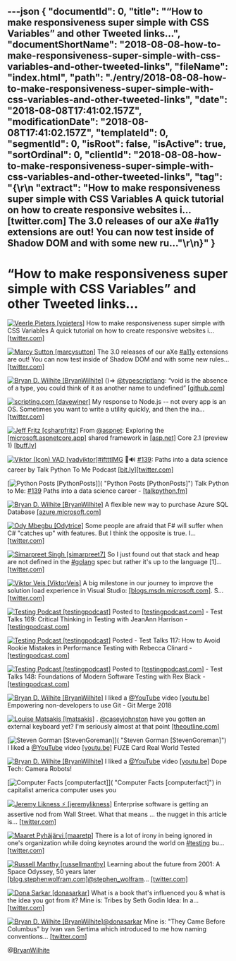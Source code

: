 ---json
{
  "documentId": 0,
  "title": "“How to make responsiveness super simple with CSS Variables” and other Tweeted links…",
  "documentShortName": "2018-08-08-how-to-make-responsiveness-super-simple-with-css-variables-and-other-tweeted-links",
  "fileName": "index.html",
  "path": "./entry/2018-08-08-how-to-make-responsiveness-super-simple-with-css-variables-and-other-tweeted-links",
  "date": "2018-08-08T17:41:02.157Z",
  "modificationDate": "2018-08-08T17:41:02.157Z",
  "templateId": 0,
  "segmentId": 0,
  "isRoot": false,
  "isActive": true,
  "sortOrdinal": 0,
  "clientId": "2018-08-08-how-to-make-responsiveness-super-simple-with-css-variables-and-other-tweeted-links",
  "tag": "{\r\n  \"extract\": \"How to make responsiveness super simple with CSS Variables A quick tutorial on how to create responsive websites i…       [twitter.com] The 3.0 releases of our aXe       #a11y extensions are out! You can now test inside of Shadow DOM and with some new ru...\"\r\n}"
}
---

# “How to make responsiveness super simple with CSS Variables” and other Tweeted links…

[<img alt="Veerle Pieters [vpieters]" src="https://songhay.blob.core.windows.net/shared-social-twitter/vpieters.png">](http://t.co/A4ZEwCEPEs "Veerle Pieters [vpieters]") How to make responsiveness super simple with CSS Variables A quick tutorial on how to create responsive websites i… [[twitter.com]](https://twitter.com/i/web/status/981489191027724293)

[<img alt="Marcy Sutton [marcysutton]" src="https://songhay.blob.core.windows.net/shared-social-twitter/marcysutton.jpg">](https://t.co/CLt1pn8hLu "Marcy Sutton [marcysutton]") The 3.0 releases of our aXe [#a11y](http://twitter.com/search?q=%23a11y) extensions are out! You can now test inside of Shadow DOM and with some new rules… [[twitter.com]](https://twitter.com/i/web/status/981216839723200512)

[<img alt="Bryan D. Wilhite [BryanWilhite]" src="https://songhay.blob.core.windows.net/shared-social-twitter/BryanWilhite.jpeg">](http://t.co/UNdqV0Z1zz "Bryan D. Wilhite [BryanWilhite]") ()=> [@typescriptlang](http://twitter.com/typescriptlang): “void is the absence of a type, you could think of it as another name to undefined” [[github.com]](https://github.com/Microsoft/TypeScript/issues/8322)

[<img alt="scripting.com [davewiner]" src="https://songhay.blob.core.windows.net/shared-social-twitter/davewiner.jpg">](https://t.co/ztgzDGiyOj "scripting.com [davewiner]") My response to Node.js -- not every app is an OS. Sometimes you want to write a utility quickly, and then the ina… [[twitter.com]](https://twitter.com/i/web/status/981907379678842880)

[<img alt="Jeff Fritz [csharpfritz]" src="https://songhay.blob.core.windows.net/shared-social-twitter/csharpfritz.jpg">](https://t.co/b3mDItgW1b "Jeff Fritz [csharpfritz]") From [@aspnet](http://twitter.com/aspnet): Exploring the [[microsoft.aspnetcore.app]](http://Microsoft.AspNetCore.App) shared framework in [[asp.net]](http://ASP.NET) Core 2.1 (preview 1) [[buff.ly]](https://buff.ly/2HLplIs)

[<img alt="Viktor (Icon) VAD [vadviktor]" src="https://songhay.blob.core.windows.net/shared-social-twitter/vadviktor.jpeg">](https://t.co/t7PbiIRHOC "Viktor (Icon) VAD [vadviktor]")[#iftttIMG](http://twitter.com/search?q=%23iftttIMG) 🐣🔊 [#139](http://twitter.com/search?q=%23139): Paths into a data science career by Talk Python To Me Podcast [[bit.ly]](http://bit.ly/2BlfuWm)[[twitter.com]](https://twitter.com/vadviktor/status/935953297357320193/photo/1)

[<img alt="Python Posts [PythonPosts]" src="https://songhay.blob.core.windows.net/shared-social-twitter/PythonPosts.jpg">]( "Python Posts [PythonPosts]") Talk Python to Me: [#139](http://twitter.com/search?q=%23139) Paths into a data science career - [[talkpython.fm]](https://talkpython.fm/episodes/show/139/paths-into-a-data-science-career)

[<img alt="Bryan D. Wilhite [BryanWilhite]" src="https://songhay.blob.core.windows.net/shared-social-twitter/BryanWilhite.jpeg">](http://t.co/UNdqV0Z1zz "Bryan D. Wilhite [BryanWilhite]") A flexible new way to purchase Azure SQL Database [[azure.microsoft.com]](https://azure.microsoft.com/blog/a-flexible-new-way-to-purchase-azure-sql-database/)

[<img alt="Ody Mbegbu [Odytrice]" src="https://songhay.blob.core.windows.net/shared-social-twitter/Odytrice.jpg">](https://t.co/8wuRpLOaxa "Ody Mbegbu [Odytrice]") Some people are afraid that F# will suffer when C# "catches up" with features. But I think the opposite is true. I… [[twitter.com]](https://twitter.com/i/web/status/981603722462625794)

[<img alt="Simarpreet Singh [simarpreet7]" src="https://songhay.blob.core.windows.net/shared-social-twitter/simarpreet7.jpg">](https://t.co/W0tBoVRm9m "Simarpreet Singh [simarpreet7]") So I just found out that stack and heap are not defined in the [#golang](http://twitter.com/search?q=%23golang) spec but rather it's up to the language [1]… [[twitter.com]](https://twitter.com/i/web/status/959642288900120576)

[<img alt="Viktor Veis [ViktorVeis]" src="https://songhay.blob.core.windows.net/shared-social-twitter/ViktorVeis.jpg">](http://t.co/MqYFq1Pyoi "Viktor Veis [ViktorVeis]") A big milestone in our journey to improve the solution load experience in Visual Studio: [[blogs.msdn.microsoft.com]](https://blogs.msdn.microsoft.com/visualstudio/2018/04/04/load-solutions-faster-with-visual-studio-2017-version-15-6/). S… [[twitter.com]](https://twitter.com/i/web/status/981579677398532096)

[<img alt="Testing Podcast [testingpodcast]" src="https://songhay.blob.core.windows.net/shared-social-twitter/testingpodcast.jpg">](http://t.co/3PXY36loEP "Testing Podcast [testingpodcast]") Posted to [[testingpodcast.com]](http://testingpodcast.com) - Test Talks 169: Critical Thinking in Testing with JeanAnn Harrison - [[testingpodcast.com]](https://testingpodcast.com/169-critical-thinking-in-testing-with-jeanann-harrison/)

[<img alt="Testing Podcast [testingpodcast]" src="https://songhay.blob.core.windows.net/shared-social-twitter/testingpodcast.jpg">](http://t.co/3PXY36loEP "Testing Podcast [testingpodcast]") Posted - Test Talks 117: How to Avoid Rookie Mistakes in Performance Testing with Rebecca Clinard - [[testingpodcast.com]](https://testingpodcast.com/117-how-to-avoid-rookie-mistakes-in-performance-testing-with-rebecca-clinard/)

[<img alt="Testing Podcast [testingpodcast]" src="https://songhay.blob.core.windows.net/shared-social-twitter/testingpodcast.jpg">](http://t.co/3PXY36loEP "Testing Podcast [testingpodcast]") Posted to [[testingpodcast.com]](http://testingpodcast.com) - Test Talks 148: Foundations of Modern Software Testing with Rex Black - [[testingpodcast.com]](https://testingpodcast.com/148-foundations-of-modern-software-testing-with-rex-black/)

[<img alt="Bryan D. Wilhite [BryanWilhite]" src="https://songhay.blob.core.windows.net/shared-social-twitter/BryanWilhite.jpeg">](http://t.co/UNdqV0Z1zz "Bryan D. Wilhite [BryanWilhite]") I liked a [@YouTube](http://twitter.com/YouTube) video [[youtu.be]](http://youtu.be/pY5i0Io86UQ?a) Empowering non-developers to use Git - Git Merge 2018

[<img alt="Louise Matsakis [lmatsakis]" src="https://songhay.blob.core.windows.net/shared-social-twitter/lmatsakis.jpg">](https://t.co/hWnvK2xaVi "Louise Matsakis [lmatsakis]") . [@caseyjohnston](http://twitter.com/caseyjohnston) have you gotten an external keyboard yet? I'm seriously almost at that point [[theoutline.com]](https://theoutline.com/post/2402/the-new-macbook-keyboard-is-ruining-my-life)

[<img alt="Steven Gorman [StevenGoreman]" src="https://songhay.blob.core.windows.net/shared-social-twitter/StevenGoreman.jpg">]( "Steven Gorman [StevenGoreman]") I liked a [@YouTube](http://twitter.com/YouTube) video [[youtu.be]](http://youtu.be/YrpxPxcd1wA?a) FUZE Card Real World Tested

[<img alt="Bryan D. Wilhite [BryanWilhite]" src="https://songhay.blob.core.windows.net/shared-social-twitter/BryanWilhite.jpeg">](http://t.co/UNdqV0Z1zz "Bryan D. Wilhite [BryanWilhite]") I liked a [@YouTube](http://twitter.com/YouTube) video [[youtu.be]](http://youtu.be/UIwdCN4dV6w?a) Dope Tech: Camera Robots!

[<img alt="Computer Facts [computerfact]" src="https://songhay.blob.core.windows.net/shared-social-twitter/computerfact.jpg">]( "Computer Facts [computerfact]") in capitalist america computer uses you

[<img alt="Jeremy Likness ⚡️ [jeremylikness]" src="https://songhay.blob.core.windows.net/shared-social-twitter/jeremylikness.jpg">](https://t.co/IbLCTBQJ41 "Jeremy Likness ⚡️ [jeremylikness]") Enterprise software is getting an assertive nod from Wall Street. What that means ... the nugget in this article is… [[twitter.com]](https://twitter.com/i/web/status/981903317604487168)

[<img alt="Maaret Pyhäjärvi [maaretp]" src="https://songhay.blob.core.windows.net/shared-social-twitter/maaretp.jpg">](https://t.co/DaxpqiqNwe "Maaret Pyhäjärvi [maaretp]") There is a lot of irony in being ignored in one's organization while doing keynotes around the world on [#testing](http://twitter.com/search?q=%23testing) bu… [[twitter.com]](https://twitter.com/i/web/status/981889419962716160)

[<img alt="Russell Manthy [russellmanthy]" src="https://songhay.blob.core.windows.net/shared-social-twitter/russellmanthy.jpg">](https://t.co/DEJMcwWoIQ "Russell Manthy [russellmanthy]") Learning about the future from 2001: A Space Odyssey, 50 years later [[blog.stephenwolfram.com]](http://blog.stephenwolfram.com/2018/04/learning-about-the-future-from-2001-a-space-odyssey-fifty-years-later/)[@stephen_wolfram](http://twitter.com/stephen_wolfram)… [[twitter.com]](https://twitter.com/i/web/status/981923225021173760)

[<img alt="Dona Sarkar [donasarkar]" src="https://songhay.blob.core.windows.net/shared-social-twitter/donasarkar.jpg">](https://t.co/6D6oayhemZ "Dona Sarkar [donasarkar]") What is a book that's influenced you & what is the idea you got from it? Mine is: Tribes by Seth Godin Idea: In a… [[twitter.com]](https://twitter.com/i/web/status/981898443642757120)

[<img alt="Bryan D. Wilhite [BryanWilhite]" src="https://songhay.blob.core.windows.net/shared-social-twitter/BryanWilhite.jpeg">](http://t.co/UNdqV0Z1zz "Bryan D. Wilhite [BryanWilhite]")[@donasarkar](http://twitter.com/donasarkar) Mine is: "They Came Before Columbus" by Ivan van Sertima which introduced to me how naming conventions… [[twitter.com]](https://twitter.com/i/web/status/981913793646112769)

@[BryanWilhite](https://twitter.com/BryanWilhite)
